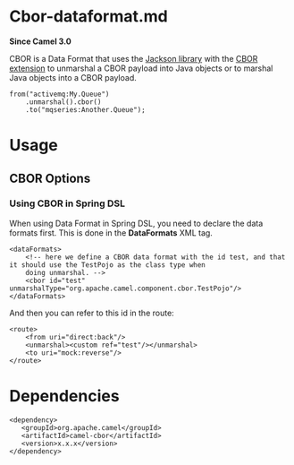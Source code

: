 # Cbor-dataformat.md

**Since Camel 3.0**

CBOR is a Data Format that uses the [Jackson
library](https://github.com/FasterXML/jackson/) with the [CBOR
extension](https://github.com/FasterXML/jackson-dataformats-binary/tree/master/cbor)
to unmarshal a CBOR payload into Java objects or to marshal Java objects
into a CBOR payload.

    from("activemq:My.Queue")
        .unmarshal().cbor()
        .to("mqseries:Another.Queue");

# Usage

## CBOR Options

### Using CBOR in Spring DSL

When using Data Format in Spring DSL, you need to declare the data
formats first. This is done in the **DataFormats** XML tag.

    <dataFormats>
        <!-- here we define a CBOR data format with the id test, and that it should use the TestPojo as the class type when
        doing unmarshal. -->
        <cbor id="test" unmarshalType="org.apache.camel.component.cbor.TestPojo"/>
    </dataFormats>

And then you can refer to this id in the route:

    <route>
        <from uri="direct:back"/>
        <unmarshal><custom ref="test"/></unmarshal>
        <to uri="mock:reverse"/>
    </route>

# Dependencies

    <dependency>
       <groupId>org.apache.camel</groupId>
       <artifactId>camel-cbor</artifactId>
       <version>x.x.x</version>
    </dependency>
